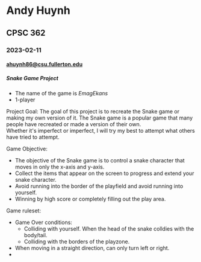 # Andy Huynh
## CPSC 362
### 2023-02-11
#### ahuynh86@csu.fullerton.edu
##### Snake Game Project

- The name of the game is *EmagEkans*
- 1-player

Project Goal:
The goal of this project is to recreate the Snake game or making my own version of it.
The Snake game is a popular game that many people have recreated or made a version of their own. 
Whether it's imperfect or imperfect, I will try my best to attempt what others have tried to attempt. 

Game Objective:
- The objective of the Snake game is to control a snake character that moves in only the x-axis and y-axis.
- Collect the items that appear on the screen to progress and extend your snake character.
- Avoid running into the border of the playfield and avoid running into yourself.
- Winning by high score or completely filling out the play area.

Game ruleset:
- Game Over conditions:
  - Colliding with yourself. When the head of the snake colldies with the body/tail.
  - Colliding with the borders of the playzone. 
- When moving in a straight direction, can only turn left or right.
- 

